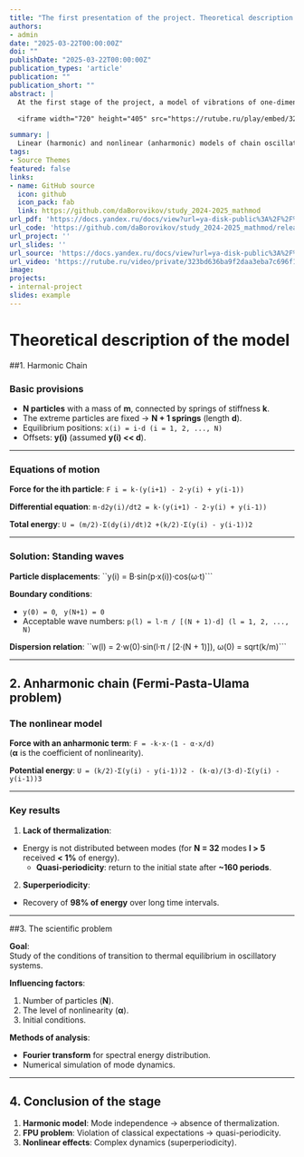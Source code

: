 ```yaml
---
title: "The first presentation of the project. Theoretical description of the problem. Description of the model."
authors:
- admin
date: "2025-03-22T00:00:00Z"
doi: ""
publishDate: "2025-03-22T00:00:00Z"
publication_types: 'article'
publication: ""
publication_short: ""
abstract: |
  At the first stage of the project, a model of vibrations of one-dimensional chains of particles is investigated within the framework of mathematical modeling. A harmonic chain (a linear model with independent modes, standing waves, and dispersion relations) and an anharmonic chain (a nonlinear model of the Fermi-Pasta-Ulama problem) are theoretically described. In the latter, a nonlinear term is introduced, leading to the absence of thermalization of energy and quasi-periodic behavior of the system. The main scientific problem is to identify the conditions for the transition to thermal equilibrium, including the influence of the number of particles, the magnitude of the nonlinearity and the initial conditions. The Fourier transform is used for the analysis, which makes it possible to study the spectral distribution of energy. The results of the stage emphasize the fundamental difference between linear and nonlinear systems, and also raise questions for further study of the dynamics of complex oscillatory systems.

  <iframe width="720" height="405" src="https://rutube.ru/play/embed/323bd636ba9f2daa3eba7c696f1003d4/" frameBorder="0" allow="clipboard-write; autoplay" webkitAllowFullScreen mozallowfullscreen allowFullScreen></iframe>

summary: |
  Linear (harmonic) and nonlinear (anharmonic) models of chain oscillations are investigated. The harmonic system retains independent modes, in the anharmonic (FPU) energy is not thermalized, quasi-periodicity is revealed. The main problem is the conditions of transition to thermal equilibrium.
tags:
- Source Themes
featured: false
links:
- name: GitHub source
  icon: github
  icon_pack: fab
  link: https://github.com/daBorovikov/study_2024-2025_mathmod
url_pdf: 'https://docs.yandex.ru/docs/view?url=ya-disk-public%3A%2F%2F%2B6JZgzZNwCMQwpL0fkeHyhtUlAzwad0jdVQiTnKdHkcK6ST5Axj2mbX0KfHOtZRKq%2FJ6bpmRyOJonT3VoXnDag%3D%3D&name=report.pdf&nosw=1'
url_code: 'https://github.com/daBorovikov/study_2024-2025_mathmod/releases/tag/v1.3.1'
url_project: ''
url_slides: ''
url_source: 'https://docs.yandex.ru/docs/view?url=ya-disk-public%3A%2F%2Fb8Nq4N8dwaj%2FoqClBOxGaevtLqpQ4BsQlPlp6PTDqZRwJE%2FVhWQcp5XGYGI7CD4Eq%2FJ6bpmRyOJonT3VoXnDag%3D%3D&name=%D0%9C%D0%B5%D0%B4%D0%B2%D0%B5%D0%B4%D0%B5%D0%B2_%D0%94_%D0%90_%D0%9C%D0%BE%D0%B4%D0%B5%D0%BB%D0%B8%D1%80%D0%BE%D0%B2%D0%B0%D0%BD%D0%B8%D0%B5_%D1%84%D0%B8%D0%B7%D0%B8%D1%87%D0%B5%D1%81%D0%BA%D0%B8%D1%85_%D0%BF%D1%80%D0%BE%D1%86%D0%B5%D1%81%D1%81%D0%BE%D0%B2_%D0%B8_%D1%8F%D0%B2%D0%BB%D0%B5%D0%BD%D0%B8%D0%B9_%D0%BD%D0%B0_%D0%9F%D0%9A.pdf&nosw=1'
url_video: 'https://rutube.ru/video/private/323bd636ba9f2daa3eba7c696f1003d4/?p=YUrzDpB0l5eOgbdXS0oiZQ'
image:
projects:
- internal-project
slides: example
---
```


# Theoretical description of the model

##1. Harmonic Chain

### Basic provisions
- **N particles** with a mass of **m**, connected by springs of stiffness **k**.  
- The extreme particles are fixed → **N + 1 springs** (length **d**).  
- Equilibrium positions:
``x(i) = i·d (i = 1, 2, ..., N)``  
- Offsets: **y(i)** (assumed **y(i) << d**).

---

### Equations of motion
**Force for the ith particle**:
``F i = k·(y(i+1) - 2·y(i) + y(i-1))``

**Differential equation**:
``m·d2y(i)/dt2 = k·(y(i+1) - 2·y(i) + y(i-1))``

**Total energy**:
``U = (m/2)·Σ(dy(i)/dt)2 +(k/2)·Σ(y(i) - y(i-1))2``

---

### Solution: Standing waves
**Particle displacements**:
``y(i) = B·sin(p·x(i))·cos(ω·t)```

**Boundary conditions**:
- ``y(0) = 0``, `` y(N+1) = 0``  
- Acceptable wave numbers:
``p(l) = l·π / [(N + 1)·d] (l = 1, 2, ..., N)``

**Dispersion relation**:
``w(l) = 2·w(0)·sin(l·π / [2·(N + 1)]), ω(0) = sqrt(k/m)```

---

## 2. Anharmonic chain (Fermi-Pasta-Ulama problem)

### The nonlinear model
**Force with an anharmonic term**:
``F = -k·x·(1 - α·x/d)``  
(**α** is the coefficient of nonlinearity).

**Potential energy**:
``U = (k/2)·Σ(y(i) - y(i-1))2 - (k·α)/(3·d)·Σ(y(i) - y(i-1))3``

---

### Key results
1. **Lack of thermalization**:
- Energy is not distributed between modes (for **N = 32** modes **l > 5** received **< 1%** of energy).  
   - **Quasi-periodicity**: return to the initial state after **~160 periods**.  

2. **Superperiodicity**:
- Recovery of **98% of energy** over long time intervals.  

---

##3. The scientific problem

**Goal**:  
Study of the conditions of transition to thermal equilibrium in oscillatory systems.

**Influencing factors**:
1. Number of particles (**N**).  
2. The level of nonlinearity (**α**).  
3. Initial conditions.  

**Methods of analysis**:  
- **Fourier transform** for spectral energy distribution.  
- Numerical simulation of mode dynamics.  

---

## 4. Conclusion of the stage
1. **Harmonic model**: Mode independence → absence of thermalization.  
2. **FPU problem**: Violation of classical expectations → quasi-periodicity.  
3. **Nonlinear effects**: Complex dynamics (superperiodicity).